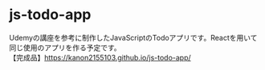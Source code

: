 # js-todo-app
Udemyの講座を参考に制作したJavaScriptのTodoアプリです。Reactを用いて同じ使用のアプリを作る予定です。<br>
【完成品】https://kanon2155103.github.io/js-todo-app/
